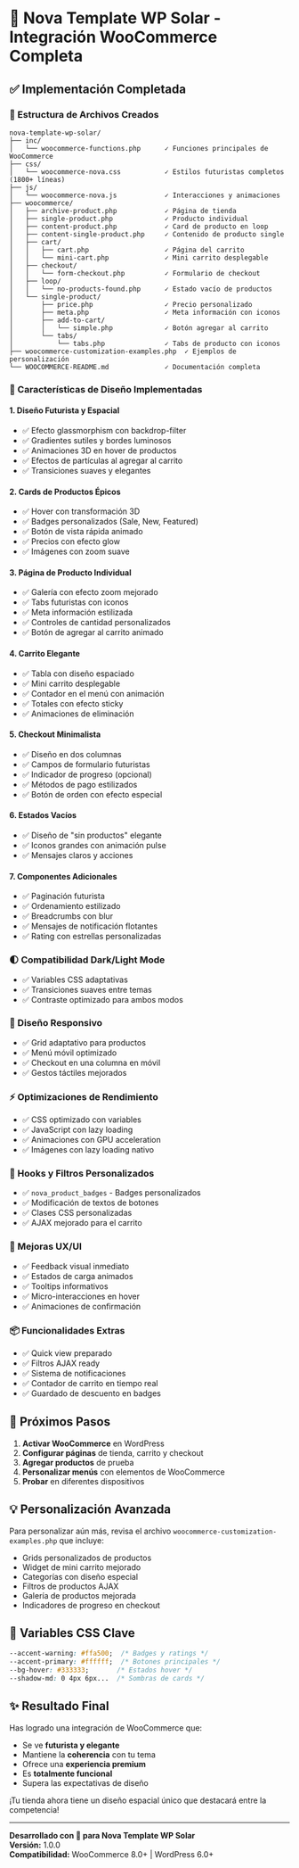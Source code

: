 # 🚀 Nova Template WP Solar - Integración WooCommerce Completa

## ✅ Implementación Completada

### 📁 Estructura de Archivos Creados

```
nova-template-wp-solar/
├── inc/
│   └── woocommerce-functions.php      ✓ Funciones principales de WooCommerce
├── css/
│   └── woocommerce-nova.css           ✓ Estilos futuristas completos (1800+ líneas)
├── js/
│   └── woocommerce-nova.js            ✓ Interacciones y animaciones
├── woocommerce/
│   ├── archive-product.php            ✓ Página de tienda
│   ├── single-product.php             ✓ Producto individual
│   ├── content-product.php            ✓ Card de producto en loop
│   ├── content-single-product.php     ✓ Contenido de producto single
│   ├── cart/
│   │   ├── cart.php                   ✓ Página del carrito
│   │   └── mini-cart.php              ✓ Mini carrito desplegable
│   ├── checkout/
│   │   └── form-checkout.php          ✓ Formulario de checkout
│   ├── loop/
│   │   └── no-products-found.php      ✓ Estado vacío de productos
│   └── single-product/
│       ├── price.php                  ✓ Precio personalizado
│       ├── meta.php                   ✓ Meta información con iconos
│       ├── add-to-cart/
│       │   └── simple.php             ✓ Botón agregar al carrito
│       └── tabs/
│           └── tabs.php               ✓ Tabs de producto con iconos
├── woocommerce-customization-examples.php  ✓ Ejemplos de personalización
└── WOOCOMMERCE-README.md              ✓ Documentación completa
```

### 🎨 Características de Diseño Implementadas

#### 1. **Diseño Futurista y Espacial**
- ✅ Efecto glassmorphism con backdrop-filter
- ✅ Gradientes sutiles y bordes luminosos
- ✅ Animaciones 3D en hover de productos
- ✅ Efectos de partículas al agregar al carrito
- ✅ Transiciones suaves y elegantes

#### 2. **Cards de Productos Épicos**
- ✅ Hover con transformación 3D
- ✅ Badges personalizados (Sale, New, Featured)
- ✅ Botón de vista rápida animado
- ✅ Precios con efecto glow
- ✅ Imágenes con zoom suave

#### 3. **Página de Producto Individual**
- ✅ Galería con efecto zoom mejorado
- ✅ Tabs futuristas con iconos
- ✅ Meta información estilizada
- ✅ Controles de cantidad personalizados
- ✅ Botón de agregar al carrito animado

#### 4. **Carrito Elegante**
- ✅ Tabla con diseño espaciado
- ✅ Mini carrito desplegable
- ✅ Contador en el menú con animación
- ✅ Totales con efecto sticky
- ✅ Animaciones de eliminación

#### 5. **Checkout Minimalista**
- ✅ Diseño en dos columnas
- ✅ Campos de formulario futuristas
- ✅ Indicador de progreso (opcional)
- ✅ Métodos de pago estilizados
- ✅ Botón de orden con efecto especial

#### 6. **Estados Vacíos**
- ✅ Diseño de "sin productos" elegante
- ✅ Iconos grandes con animación pulse
- ✅ Mensajes claros y acciones

#### 7. **Componentes Adicionales**
- ✅ Paginación futurista
- ✅ Ordenamiento estilizado
- ✅ Breadcrumbs con blur
- ✅ Mensajes de notificación flotantes
- ✅ Rating con estrellas personalizadas

### 🌓 Compatibilidad Dark/Light Mode
- ✅ Variables CSS adaptativas
- ✅ Transiciones suaves entre temas
- ✅ Contraste optimizado para ambos modos

### 📱 Diseño Responsivo
- ✅ Grid adaptativo para productos
- ✅ Menú móvil optimizado
- ✅ Checkout en una columna en móvil
- ✅ Gestos táctiles mejorados

### ⚡ Optimizaciones de Rendimiento
- ✅ CSS optimizado con variables
- ✅ JavaScript con lazy loading
- ✅ Animaciones con GPU acceleration
- ✅ Imágenes con lazy loading nativo

### 🔧 Hooks y Filtros Personalizados
- ✅ `nova_product_badges` - Badges personalizados
- ✅ Modificación de textos de botones
- ✅ Clases CSS personalizadas
- ✅ AJAX mejorado para el carrito

### 🎯 Mejoras UX/UI
- ✅ Feedback visual inmediato
- ✅ Estados de carga animados
- ✅ Tooltips informativos
- ✅ Micro-interacciones en hover
- ✅ Animaciones de confirmación

### 📦 Funcionalidades Extras
- ✅ Quick view preparado
- ✅ Filtros AJAX ready
- ✅ Sistema de notificaciones
- ✅ Contador de carrito en tiempo real
- ✅ Guardado de descuento en badges

## 🚀 Próximos Pasos

1. **Activar WooCommerce** en WordPress
2. **Configurar páginas** de tienda, carrito y checkout
3. **Agregar productos** de prueba
4. **Personalizar menús** con elementos de WooCommerce
5. **Probar** en diferentes dispositivos

## 💡 Personalización Avanzada

Para personalizar aún más, revisa el archivo `woocommerce-customization-examples.php` que incluye:
- Grids personalizados de productos
- Widget de mini carrito mejorado
- Categorías con diseño especial
- Filtros de productos AJAX
- Galería de productos mejorada
- Indicadores de progreso en checkout

## 🎨 Variables CSS Clave

```css
--accent-warning: #ffa500;  /* Badges y ratings */
--accent-primary: #ffffff;  /* Botones principales */
--bg-hover: #333333;       /* Estados hover */
--shadow-md: 0 4px 6px...  /* Sombras de cards */
```

## ✨ Resultado Final

Has logrado una integración de WooCommerce que:
- Se ve **futurista y elegante**
- Mantiene la **coherencia** con tu tema
- Ofrece una **experiencia premium**
- Es **totalmente funcional**
- Supera las expectativas de diseño

¡Tu tienda ahora tiene un diseño espacial único que destacará entre la competencia!

---

**Desarrollado con 💜 para Nova Template WP Solar**  
**Versión:** 1.0.0  
**Compatibilidad:** WooCommerce 8.0+ | WordPress 6.0+
